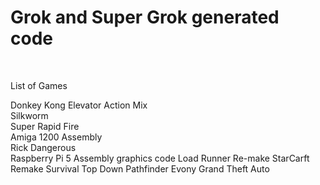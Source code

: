 # Grok and Super Grok generated code

<br>

List of Games <br>

Donkey Kong Elevator Action Mix <br>
Silkworm <br>
Super Rapid Fire <br>
Amiga 1200 Assembly<br>
Rick Dangerous<br>
Raspberry Pi 5 Assembly graphics code
Load Runner Re-make
StarCarft Remake
Survival Top Down
Pathfinder
Evony
Grand Theft Auto

